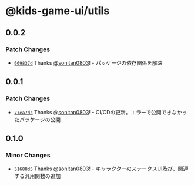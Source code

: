 # @kids-game-ui/utils

## 0.0.2

### Patch Changes

- [`669837d`](https://github.com/sonitan0803/kids-game-ui/commit/669837dab3d5104866543ad8347c0800eec425fd) Thanks [@sonitan0803](https://github.com/sonitan0803)! - パッケージの依存関係を解決

## 0.0.1

### Patch Changes

- [`77ea7dc`](https://github.com/sonitan0803/kids-game-ui/commit/77ea7dc2845c28e983e3e87f8c025071662fd2cb) Thanks [@sonitan0803](https://github.com/sonitan0803)! - CI/CDの更新。エラーで公開できなかったパッケージの公開

## 0.1.0

### Minor Changes

- [`51688d5`](https://github.com/sonitan0803/kids-game-ui/commit/51688d554e2039bab953742bf9d35ac5615cfb22) Thanks [@sonitan0803](https://github.com/sonitan0803)! - キャラクターのステータスUI及び、関連する汎用関数の追加
